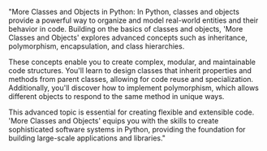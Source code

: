 "More Classes and Objects in Python:
In Python, classes and objects provide a powerful way to organize and model real-world entities and their behavior in code. Building on the basics of classes and objects, 'More Classes and Objects' explores advanced concepts such as inheritance, polymorphism, encapsulation, and class hierarchies. 

These concepts enable you to create complex, modular, and maintainable code structures. You'll learn to design classes that inherit properties and methods from parent classes, allowing for code reuse and specialization. Additionally, you'll discover how to implement polymorphism, which allows different objects to respond to the same method in unique ways.

This advanced topic is essential for creating flexible and extensible code. 'More Classes and Objects' equips you with the skills to create sophisticated software systems in Python, providing the foundation for building large-scale applications and libraries."
